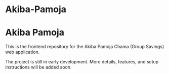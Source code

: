 <!-- @format -->

# Akiba-Pamoja

# Akiba Pamoja

This is the frontend repository for the Akiba Pamoja Chama (Group Savings) web application.

The project is still in early development. More details, features, and setup instructions will be added soon.
